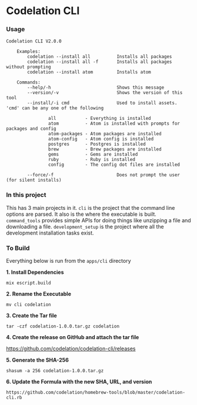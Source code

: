 # Codelation CLI

### Usage
```
Codelation CLI V2.0.0

	Examples:
		codelation --install all          Installs all packages
		codelation --install all -f       Installs all packages without prompting
		codelation --install atom         Installs atom

	Commands:
		--help/-h                         Shows this message
		--version/-v                      Shows the version of this tool
		--install/-i cmd                  Used to install assets. 'cmd' can be any one of the following

		        all           - Everything is installed
		        atom          - Atom is installed with prompts for packages and config
		        atom-packages - Atom packages are installed
		        atom-config   - Atom config is installed
		        postgres      - Postgres is installed
		        brew          - Brew packages are installed
		        gems          - Gems are installed
		        ruby          - Ruby is installed
		        config        - The config dot files are installed

		--force/-f                        Does not prompt the user (for silent installs)
```

### In this project
This has 3 main projects in it.  `cli` is the project that the command line options are parsed.  It also is the where the executable is built.  `command_tools` provides simple APIs for doing things like unzipping a file and downloading a file.  `development_setup` is the project where all the development installation tasks exist.  

### To Build
Everything below is run from the `apps/cli` directory

**1. Install Dependencies**

`mix escript.build`

**2. Rename the Executable**

`mv cli codelation`

**3. Create the Tar file**

`tar -czf codelation-1.0.0.tar.gz codelation`

**4. Create the release on GitHub and attach the tar file**

https://github.com/codelation/codelation-cli/releases

**5. Generate the SHA-256**

`shasum -a 256 codelation-1.0.0.tar.gz`

**6. Update the Formula with the new SHA, URL, and version**

`https://github.com/codelation/homebrew-tools/blob/master/codelation-cli.rb`
